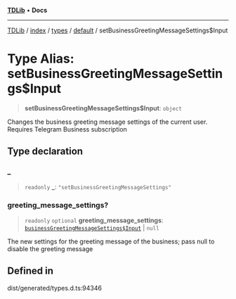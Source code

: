 [**TDLib**](../../../../../../README.md) • **Docs**

***

[TDLib](../../../../../../modules.md) / [index](../../../../../README.md) / [types](../../../README.md) / [default](../README.md) / setBusinessGreetingMessageSettings$Input

# Type Alias: setBusinessGreetingMessageSettings$Input

> **setBusinessGreetingMessageSettings$Input**: `object`

Changes the business greeting message settings of the current user. Requires Telegram Business subscription

## Type declaration

### \_

> `readonly` **\_**: `"setBusinessGreetingMessageSettings"`

### greeting\_message\_settings?

> `readonly` `optional` **greeting\_message\_settings**: [`businessGreetingMessageSettings$Input`](businessGreetingMessageSettings$Input-1.md) \| `null`

The new settings for the greeting message of the business; pass null to disable the greeting message

## Defined in

dist/generated/types.d.ts:94346
